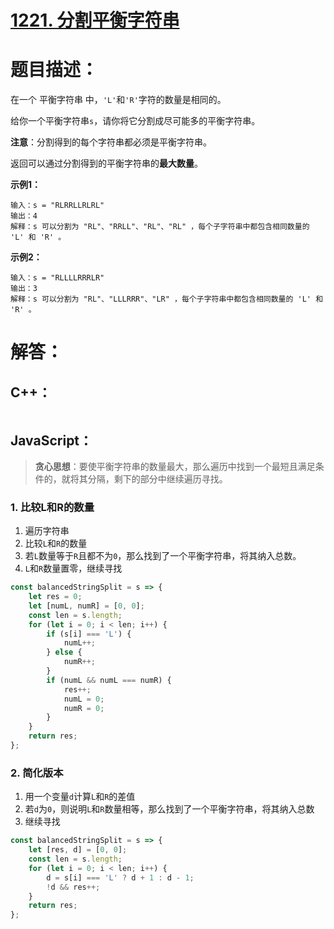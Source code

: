 # [1221. 分割平衡字符串](https://leetcode-cn.com/problems/split-a-string-in-balanced-strings/)

# 题目描述：

在一个 平衡字符串 中，`'L'`和`'R'`字符的数量是相同的。

给你一个平衡字符串`s`，请你将它分割成尽可能多的平衡字符串。

**注意**：分割得到的每个字符串都必须是平衡字符串。

返回可以通过分割得到的平衡字符串的**最大数量**。



**示例1：**

```
输入：s = "RLRRLLRLRL"
输出：4
解释：s 可以分割为 "RL"、"RRLL"、"RL"、"RL" ，每个子字符串中都包含相同数量的 'L' 和 'R' 。
```

**示例2：**

```
输入：s = "RLLLLRRRLR"
输出：3
解释：s 可以分割为 "RL"、"LLLRRR"、"LR" ，每个子字符串中都包含相同数量的 'L' 和 'R' 。
```

# 解答：

## C++：

```cpp

```

## JavaScript：

> **贪心思想**：要使平衡字符串的数量最大，那么遍历中找到一个最短且满足条件的，就将其分隔，剩下的部分中继续遍历寻找。

### 1. 比较L和R的数量

1. 遍历字符串
2. 比较`L`和`R`的数量
3. 若`L`数量等于`R`且都不为`0`，那么找到了一个平衡字符串，将其纳入总数。
4. `L`和`R`数量置零，继续寻找


```javascript
const balancedStringSplit = s => {
    let res = 0;
    let [numL, numR] = [0, 0];
    const len = s.length;
    for (let i = 0; i < len; i++) {
        if (s[i] === 'L') {
            numL++;
        } else {
            numR++;
        }
        if (numL && numL === numR) {
            res++;
            numL = 0;
            numR = 0;
        }
    }
    return res;
};
```

### 2. 简化版本

1. 用一个变量`d`计算`L`和`R`的差值
2. 若`d`为`0`，则说明`L`和`R`数量相等，那么找到了一个平衡字符串，将其纳入总数
3. 继续寻找

```javascript
const balancedStringSplit = s => {
    let [res, d] = [0, 0];
    const len = s.length;
    for (let i = 0; i < len; i++) {
        d = s[i] === 'L' ? d + 1 : d - 1;
        !d && res++;
    }
    return res;
};
```

